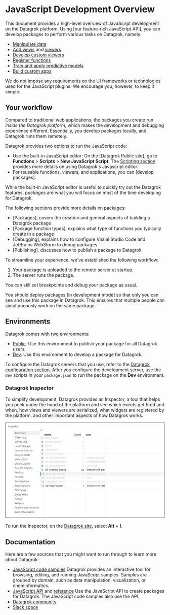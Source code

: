 <!-- TITLE: JavaScript Development Overview -->
<!-- ORDER: 0 -->

# JavaScript Development Overview

This document provides a high-level overview of JavaScript development on the Datagrok platform. Using [our feature-rich
JavaScript API], you can develop packages to perform various tasks on Datagrok, namely:

* [Manipulate data]
* [Add views] and [viewers]
* [Develop custom viewers]
* [Register functions]
* [Train and apply predictive models]
* [Build custom apps]

We do not impose any requirements on the UI frameworks or technologies used for the JavaScript plugins. We encourage you,
however, to keep it simple.

## Your workflow

Compared to traditional web applications, the packages you create run _inside the Datagrok platform_, which makes the
development and debugging experience different. Essentially, you develop packages locally, and Datagrok runs them
remotely.

Datagrok provides two options to run the JavaScript code:

* Use the built-in JavaScript editor: On the [Datagrok Public site], go to **Functions** > **Scripts** > **New
  JavaScript Script**. The [Scripting section](../scripting.md) provides more details on using Datagrok's Javascript
  editor.
* For reusable functions, viewers, and applications, you can [develop packages].

While the built-in JavaScript editor is useful to quickly try out the Datagrok features, _packages_ are what you will focus
on most of the time developing for Datagrok.

The following sections provide more details on packages:

* [Packages], covers the creation and general aspects of building a Datagrok package
* [Package function types], explains what type of functions you typically create in a package
* [Debugging], explains how to configure Visual Studio Code and JetBrains WebStorm to debug packages
* [Publishing], discusses how to publish a package to Datagrok

To streamline your experience, we've established the following workflow:

1. Your package is uploaded to the remote server at startup.
2. The server runs the package.

You can still set breakpoints and debug your package as usual.

You should deploy packages [in development mode] so that only you can see and use this package in Datagrok. This ensures
that multiple people can simultaneously work on the same package.

## Environments

Datagrok comes with two environments:

* [Public][datagrok-production-environment]. Use this environment to publish your package for all Datagrok users.
* [Dev][datagrok-development-environment]. Use this environment to develop a package for Datagrok.

To configure the Datagrok servers that you use, refer to the [Datagrok configuration section](datagrok-config.md).
After you configure the development server, use the `dev` scripts in your `package.json` to run the package on the
**Dev** environment.

### Datagrok Inspector

To simplify development, Datagrok provides an Inspector, a tool that helps you peek under the hood of the platform and
see which events get fired and when, how views and viewers are serialized, what widgets are registered by the platform,
and other important aspects of how Datagrok works.

![](./datagrok-inspector.png)

To run the Inspector, on the [Datagrok site](https://dev.datagrok.ai), select **Alt** + **I**.

## Documentation

Here are a few sources that you might want to run through to learn more about Datagrok:

* [JavaScript code samples]
  Datagrok provides an interactive tool for browsing, editing, and running JavaScript samples.
  Samples are grouped by domain, such as data manipulation, visualization, or cheminformatics.
* [JavaScript API] and [reference]
  Use the JavaScript API to create packages for Datagrok. The JavaScript code samples also use the API.
* [Datagrok community]
* [Slack space]

[Manipulate data]: https://datagrok.ai/help/develop/js-api#data-manipulation
[Add views]: https://datagrok.ai/help/develop/js-api#views
[viewers]: https://datagrok.ai/help/develop/how-to/manipulate-viewers
[Develop custom viewers]: https://datagrok.ai/help/develop/how-to/develop-custom-viewer
[Register functions]: https://datagrok.ai/help/develop/js-api#registering-functions
[Train and apply predictive models]: https://datagrok.ai/help/learn/predictive-modeling
[Build custom apps]: https://datagrok.ai/help/develop/package-function-types
[datagrok-production-environment]: https://public.datagrok.ai/
[datagrok-development-environment]: https://dev.datagrok.ai/
[JavaScript code samples]: https://public.datagrok.ai/js
[JavaScript API]: https://datagrok.ai/help/develop/js-api
[reference]: https://datagrok.ai/js-api/
[Datagrok community]: https://community.datagrok.ai/
[Slack space]: https://datagrok.slack.com